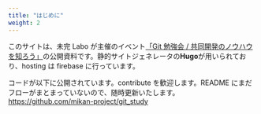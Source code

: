 ```yaml
---
title: "はじめに"
weight: 2
---
```


このサイトは、未完 Labo が主催のイベント[「Git 勉強会 / 共同開発のノウハウを知ろう」](https://mikan-study.connpass.com/event/240530/)の公開資料です。静的サイトジェネレータの**Hugo**が用いられており、hosting は firebase に行っています。

コードが以下に公開されています。contribute を歓迎します。README にまだフローがまとまっていないので、随時更新いたします。
https://github.com/mikan-project/git_study
